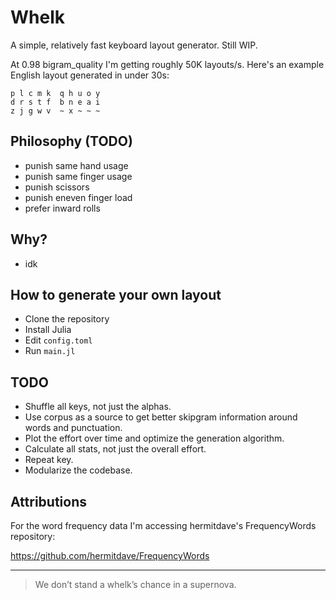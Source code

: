 # Whelk

A simple, relatively fast keyboard layout generator. Still WIP. 

At 0.98 bigram_quality I'm getting roughly 50K layouts/s. Here's an example English layout generated in under 30s:
```
p l c m k  q h u o y
d r s t f  b n e a i
z j g w v  ~ x ~ ~ ~
```

## Philosophy (TODO)

- punish same hand usage
- punish same finger usage
- punish scissors
- punish eneven finger load
- prefer inward rolls

## Why?

- idk

## How to generate your own layout

- Clone the repository
- Install Julia
- Edit `config.toml`
- Run `main.jl`

## TODO

- Shuffle all keys, not just the alphas.
- Use corpus as a source to get better skipgram information around words and punctuation.
- Plot the effort over time and optimize the generation algorithm.
- Calculate all stats, not just the overall effort.
- Repeat key.
- Modularize the codebase.

## Attributions

For the word frequency data I'm accessing hermitdave's FrequencyWords repository:

https://github.com/hermitdave/FrequencyWords

---

> We don’t stand a whelk’s chance in a supernova.